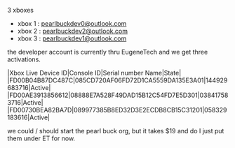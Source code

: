 3 xboxes

- xbox 1 : pearlbuckdev0@outlook.com
- xbox 2 : pearlbuckdev2@outlook.com
- xbox 3 : pearlbuckdev1@outlook.com

the developer account is currently thru EugeneTech and we get three activations.

|Xbox Live Device ID|Console ID|Serial number	Name|State|
|FD00B04B87DC487C|085CD720AF06FD72D1CA5559DA135E3A01|144929683716|Active|
|FD00AE3913856612|08888E7A528F49DAD15B12C54FD7E5D301|038417583716|Active|
|FD00730BEA82BA7D|089977385B8ED32D3E2ECDB8CB15C31201|058329183616|Active|

we could / should start the pearl buck org, but it takes $19 and do I just put them under ET for now.
